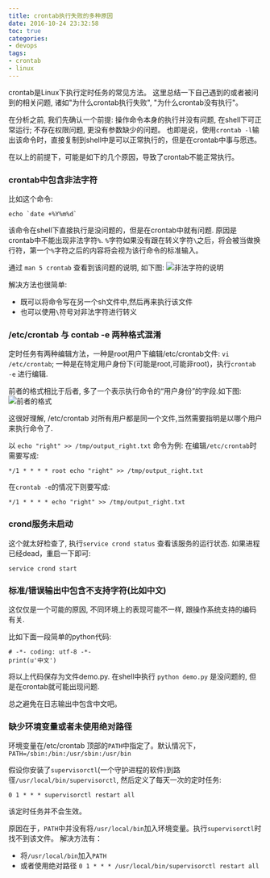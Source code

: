 ```yaml
---
title: crontab执行失败的多种原因
date: 2016-10-24 23:32:58
toc: true
categories:
- devops
tags:
- crontab
- linux
---
```


crontab是Linux下执行定时任务的常见方法。
这里总结一下自己遇到的或者被问到的相关问题, 诸如"为什么crontab执行失败", "为什么crontab没有执行"。

在分析之前, 我们先确认一个前提: 操作命令本身的执行并没有问题, 在shell下可正常运行;
不存在权限问题, 更没有参数缺少的问题。
也即是说，使用`crontab -l`输出该命令时，直接复制到shell中是可以正常执行的，但是在crontab中事与愿违。

在以上的前提下，可能是如下的几个原因，导致了crontab不能正常执行。



### crontab中包含非法字符

比如这个命令:

    echo `date +%Y%m%d`

该命令在shell下直接执行是没问题的，但是在crontab中就有问题. 原因是crontab中不能出现非法字符```%```.
```%```字符如果没有跟在转义字符```\```之后，将会被当做换行符，第一个```%```字符之后的内容将会视为该行命令的标准输入。

通过 `man 5 crontab` 查看到该问题的说明, 如下图:
![非法字符的说明](http://static.extremevision.com.cn/membercms/crontab_error_img2.png)

解决方法也很简单:
* 既可以将命令写在另一个sh文件中,然后再来执行该文件
* 也可以使用```\```符号对非法字符进行转义



### /etc/crontab 与 contab -e 两种格式混淆

定时任务有两种编辑方法，一种是root用户下编辑/etc/crontab文件: `vi /etc/crontab`;
一种是在特定用户身份下(可能是root,可能非root)，执行`crontab -e` 进行编辑.

前者的格式相比于后者, 多了一个表示执行命令的“用户身份”的字段.如下图:
![前者的格式](http://static.extremevision.com.cn/membercms/crontab_error_img1.png)

这很好理解, /etc/crontab 对所有用户都是同一个文件,当然需要指明是以哪个用户来执行命令了.

以 `echo "right" >> /tmp/output_right.txt` 命令为例:
在编辑`/etc/crontab`时需要写成:

    */1 * * * * root echo "right" >> /tmp/output_right.txt

在`crontab -e`的情况下则要写成:

    */1 * * * * echo "right" >> /tmp/output_right.txt



### crond服务未启动

这个就太好检查了, 执行`service crond status` 查看该服务的运行状态.
如果进程已经dead，重启一下即可:

    service crond start



### 标准/错误输出中包含不支持字符(比如中文)

这仅仅是一个可能的原因, 不同环境上的表现可能不一样, 跟操作系统支持的编码有关.

比如下面一段简单的python代码:

    # -*- coding: utf-8 -*-
    print(u'中文')

将以上代码保存为文件demo.py. 在shell中执行 `python demo.py` 是没问题的, 但是在crontab就可能出现问题.

总之避免在日志输出中包含中文吧。



### 缺少环境变量或者未使用绝对路径

环境变量在/etc/crontab 顶部的`PATH`中指定了。默认情况下，`PATH=/sbin:/bin:/usr/sbin:/usr/bin`

假设你安装了`supervisorctl`(一个守护进程的软件)到路径`/usr/local/bin/supervisorctl`, 然后定义了每天一次的定时任务:

    0 1 * * * supervisorctl restart all
    
该定时任务并不会生效。

原因在于，`PATH`中并没有将`/usr/local/bin`加入环境变量。执行`supervisorctl`时找不到该文件。
解决方法有：

* 将`/usr/local/bin`加入`PATH`
* 或者使用绝对路径 `0 1 * * * /usr/local/bin/supervisorctl restart all`
